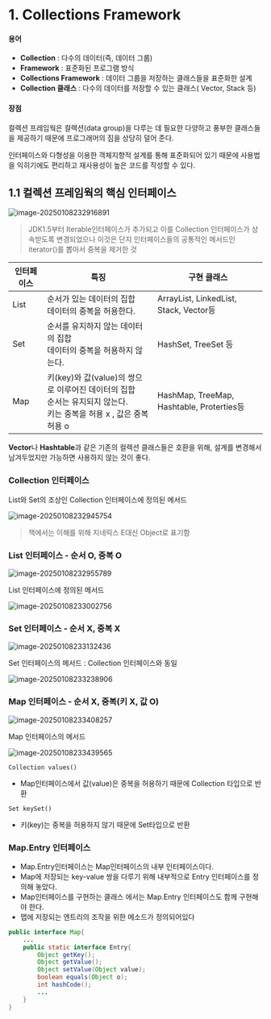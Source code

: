 # 1. Collections Framework

#### 용어

- **Collection** : 다수의 데이터(즉, 데이터 그룹)
- **Framework** : 표준화된 프로그램 방식
- **Collections Framework** : 데이터 그룹을 저장하는 클래스들을 표준화한 설계
- **Collection 클래스** : 다수의 데이터를 저장할 수 있는 클래스( Vector, Stack 등)



#### 장점

컬렉션 프레임웍은 컬렉션(data group)을 다루는 데 필요한 다양하고 풍부한 클래스들을 제공하기 때문에 프로그래머의 짐을 상당히 덜어 준다.

인터페이스와 다형성을 이용한 객체지향적 설계를 통해 표준화되어 있기 때문에 사용법을 익히기에도 편리하고 재사용성이 높은 코드를 작성할 수 있다.





## 1.1 컬렉션 프레임웍의 핵심 인터페이스

![image-20250108232916891](C:\Users\dlwls\Desktop\JAVA\Java_TIL\Java문법\img\Chapter11\image-20250108232916891.png)



> JDK1.5부터 Iterable인터페이스가 추가되고 이를 Collection 인터페이스가 상속받도록 변경되었으나 이것은 단지 인터페이스들의 공통적인 메서드인 iterator()를 뽑아서 중복을 제거한 것





| 인터페이스 | 특징                                                         | 구현 클래스                               |
| ---------- | ------------------------------------------------------------ | ----------------------------------------- |
| List       | 순서가 있는 데이터의 집합<br />데이터의 중복을 허용한다.     | ArrayList, LinkedList, Stack, Vector등    |
| Set        | 순서를 유지하지 않는  데이터의 집합<br />데이터의 중복을 허용하지 않는다. | HashSet, TreeSet 등                       |
| Map        | 키(key)와 값(value)의 쌍으로 이루어진 데이터의 집합<br />순서는 유지되지 않는다.<br />키는 중복을 허용 x , 값은 중복 허용 o | HashMap, TreeMap, Hashtable, Proterties등 |



**Vector**나 **Hashtable**과 같은 기존의 컬렉션 클래스들은 호환을 위해, 설계를 변경해서 남겨두었지만 가능하면 사용하지 않는 것이 좋다.





### Collection 인터페이스

List와 Set의 조상인 Collection 인터페이스에 정의된 메서드

![image-20250108232945754](C:\Users\dlwls\Desktop\JAVA\Java_TIL\Java문법\img\Chapter11\image-20250108232945754.png)

> 책에서는 이해를 위해 지네릭스 E대신 Object로 표기함







### List 인터페이스 - 순서 O, 중복 O

![image-20250108232955789](C:\Users\dlwls\Desktop\JAVA\Java_TIL\Java문법\img\Chapter11\image-20250108232955789.png)

List 인터페이스에 정의된 메서드

![image-20250108233002756](C:\Users\dlwls\Desktop\JAVA\Java_TIL\Java문법\img\Chapter11\image-20250108233002756.png)





### Set 인터페이스 - 순서 X, 중복 X

![image-20250108233132436](C:\Users\dlwls\Desktop\JAVA\Java_TIL\Java문법\img\Chapter11\image-20250108233132436.png)

Set 인터페이스의 메서드 : Collection 인터페이스와 동일

![image-20250108233238906](C:\Users\dlwls\Desktop\JAVA\Java_TIL\Java문법\img\Chapter11\image-20250108233238906.png)





### Map 인터페이스 - 순서 X, 중복(키 X, 값 O)

![image-20250108233408257](C:\Users\dlwls\Desktop\JAVA\Java_TIL\Java문법\img\Chapter11\image-20250108233408257.png)

Map 인터페이스의 메서드

![image-20250108233439565](C:\Users\dlwls\Desktop\JAVA\Java_TIL\Java문법\img\Chapter11\image-20250108233439565.png)

`Collection values()`

- Map인터페이스에서 값(value)은 중복을 허용하기 때문에 Collection 타입으로 반환

`Set keySet()`

- 키(key)는 중복을 허용하지 않기 때문에 Set타입으로 반환



### Map.Entry 인터페이스

- Map.Entry인터페이스는 Map인터페이스의 내부 인터페이스이다.
- Map에 저장되는 key-value 쌍을 다루기 위해 내부적으로 Entry 인터페이스를 정의해 놓았다.
- Map인터페이스를 구현하는 클래스 에서는 Map.Entry 인터페이스도 함께 구현해야 한다.
- 맵에 저장되는 엔트리의 조작을 위한 메소드가 정의되어있다

```java
public interface Map{
	...
	public static interface Entry{
		Object getKey();
        Object getValue();
        Object setValue(Object value);
        boolean equals(Object o);
        int hashCode();
        ...
	}
}
```

